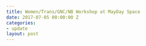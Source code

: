 ```yaml
---
title: Women/Trans/GNC/NB Workshop at MayDay Space
date: 2017-07-05 00:00:00 Z
categories:
- update
layout: post
---
```


